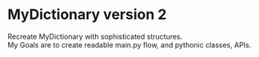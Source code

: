 # MyDictionary version 2

Recreate MyDictionary with sophisticated structures.  
My Goals are to create readable main.py flow, and pythonic classes, APIs.  
